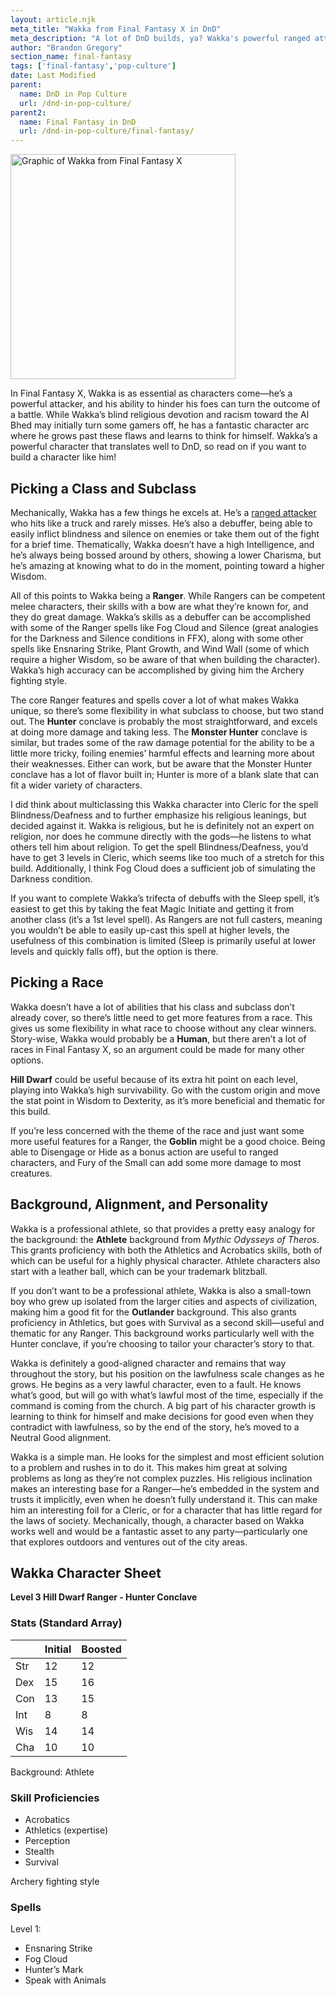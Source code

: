 ```yaml
---
layout: article.njk
meta_title: "Wakka from Final Fantasy X in DnD"
meta_description: "A lot of DnD builds, ya? Wakka's powerful ranged attacks and debilitating status effects translate well to DnD. Praise be to Yevon. Here's how to build him."
author: "Brandon Gregory"
section_name: final-fantasy
tags: ['final-fantasy','pop-culture']
date: Last Modified
parent:
  name: DnD in Pop Culture
  url: /dnd-in-pop-culture/
parent2:
  name: Final Fantasy in DnD
  url: /dnd-in-pop-culture/final-fantasy/
---
```


<img
  src="/images/ff10-wakka-360.webp"
  srcset="/images/ff10-wakka-360.webp 360w,
          /images/ff10-wakka-768.webp 768w"
  sizes="(min-width: 768px) 384px,180px"
  alt="Graphic of Wakka from Final Fantasy X"
  class="tiny-hero"
  height="360" width="360" />

In Final Fantasy X, Wakka is as essential as characters come—he’s a powerful attacker, and his ability to hinder his foes can turn the outcome of a battle. While Wakka’s blind religious devotion and racism toward the Al Bhed may initially turn some gamers off, he has a fantastic character arc where he grows past these flaws and learns to think for himself. Wakka’s a powerful character that translates well to DnD, so read on if you want to build a character like him!


## Picking a Class and Subclass

Mechanically, Wakka has a few things he excels at. He’s a [ranged attacker](/5e-build-guides/archer-builds/) who hits like a truck and rarely misses. He’s also a debuffer, being able to easily inflict blindness and silence on enemies or take them out of the fight for a brief time. Thematically, Wakka doesn’t have a high Intelligence, and he’s always being bossed around by others, showing a lower Charisma, but he’s amazing at knowing what to do in the moment, pointing toward a higher Wisdom. 

All of this points to Wakka being a **Ranger**. While Rangers can be competent melee characters, their skills with a bow are what they’re known for, and they do great damage. Wakka’s skills as a debuffer can be accomplished with some of the Ranger spells like Fog Cloud and Silence (great analogies for the Darkness and Silence conditions in FFX), along with some other spells like Ensnaring Strike, Plant Growth, and Wind Wall (some of which require a higher Wisdom, so be aware of that when building the character). Wakka’s high accuracy can be accomplished by giving him the Archery fighting style.

The core Ranger features and spells cover a lot of what makes Wakka unique, so there’s some flexibility in what subclass to choose, but two stand out. The **Hunter** conclave is probably the most straightforward, and excels at doing more damage and taking less. The **Monster Hunter** conclave is similar, but trades some of the raw damage potential for the ability to be a little more tricky, foiling enemies’ harmful effects and learning more about their weaknesses. Either can work, but be aware that the Monster Hunter conclave has a lot of flavor built in; Hunter is more of a blank slate that can fit a wider variety of characters.

I did think about multiclassing this Wakka character into Cleric for the spell Blindness/Deafness and to further emphasize his religious leanings, but decided against it. Wakka is religious, but he is definitely not an expert on religion, nor does he commune directly with the gods—he listens to what others tell him about religion. To get the spell Blindness/Deafness, you’d have to get 3 levels in Cleric, which seems like too much of a stretch for this build. Additionally, I think Fog Cloud does a sufficient job of simulating the Darkness condition.

If you want to complete Wakka’s trifecta of debuffs with the Sleep spell, it’s easiest to get this by taking the feat Magic Initiate and getting it from another class (it’s a 1st level spell). As Rangers are not full casters, meaning you wouldn’t be able to easily up-cast this spell at higher levels, the usefulness of this combination is limited (Sleep is primarily useful at lower levels and quickly falls off), but the option is there.


## Picking a Race

Wakka doesn’t have a lot of abilities that his class and subclass don’t already cover, so there’s little need to get more features from a race. This gives us some flexibility in what race to choose without any clear winners. Story-wise, Wakka would probably be a **Human**, but there aren’t a lot of races in Final Fantasy X, so an argument could be made for many other options.

**Hill Dwarf** could be useful because of its extra hit point on each level, playing into Wakka’s high survivability. Go with the custom origin and move the stat point in Wisdom to Dexterity, as it’s more beneficial and thematic for this build.

If you’re less concerned with the theme of the race and just want some more useful features for a Ranger, the **Goblin** might be a good choice. Being able to Disengage or Hide as a bonus action are useful to ranged characters, and Fury of the Small can add some more damage to most creatures.


## Background, Alignment, and Personality

Wakka is a professional athlete, so that provides a pretty easy analogy for the background: the **Athlete** background from _Mythic Odysseys of Theros_. This grants proficiency with both the Athletics and Acrobatics skills, both of which can be useful for a highly physical character. Athlete characters also start with a leather ball, which can be your trademark blitzball.

If you don’t want to be a professional athlete, Wakka is also a small-town boy who grew up isolated from the larger cities and aspects of civilization, making him a good fit for the **Outlander** background. This also grants proficiency in Athletics, but goes with Survival as a second skill—useful and thematic for any Ranger. This background works particularly well with the Hunter conclave, if you’re choosing to tailor your character’s story to that.

Wakka is definitely a good-aligned character and remains that way throughout the story, but his position on the lawfulness scale changes as he grows. He begins as a very lawful character, even to a fault. He knows what’s good, but will go with what’s lawful most of the time, especially if the command is coming from the church. A big part of his character growth is learning to think for himself and make decisions for good even when they contradict with lawfulness, so by the end of the story, he’s moved to a Neutral Good alignment.

Wakka is a simple man. He looks for the simplest and most efficient solution to a problem and rushes in to do it. This makes him great at solving problems as long as they’re not complex puzzles. His religious inclination makes an interesting base for a Ranger—he’s embedded in the system and trusts it implicitly, even when he doesn’t fully understand it. This can make him an interesting foil for a Cleric, or for a character that has little regard for the laws of society. Mechanically, though, a character based on Wakka works well and would be a fantastic asset to any party—particularly one that explores outdoors and ventures out of the city areas.


## Wakka Character Sheet

**Level 3 Hill Dwarf Ranger - Hunter Conclave**

### Stats (Standard Array)
|   |Initial|Boosted|
|---|-------|-------|
|Str|     12|     12|
|Dex|     15|     16|
|Con|     13|     15|
|Int|      8|      8|
|Wis|     14|     14|
|Cha|     10|     10|

Background: Athlete

### Skill Proficiencies
* Acrobatics
* Athletics (expertise)
* Perception
* Stealth
* Survival

Archery fighting style

### Spells

Level 1:
* Ensnaring Strike
* Fog Cloud
* Hunter’s Mark
* Speak with Animals